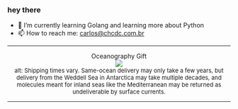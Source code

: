 ### hey there 

- :seedling: I’m currently learning Golang and learning more about Python
- :mailbox: How to reach me: carlos@chcdc.com.br


---


<!-- xkcd -->
<p align="center">Oceanography Gift</br><img src=https://imgs.xkcd.com/comics/oceanography_gift.png></br><font size =2>alt: Shipping times vary. Same-ocean delivery may only take a few years, but delivery from the Weddell Sea in Antarctica may take multiple decades, and molecules meant for inland seas like the Mediterranean may be returned as undeliverable by surface currents.</br></font></p></table></p> 


<!-- xkcd -->
---
